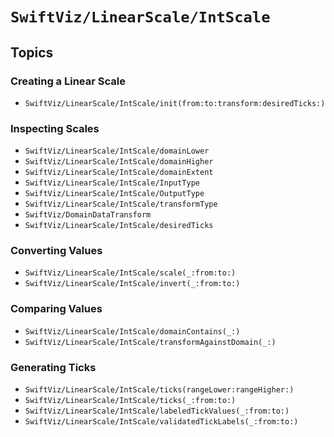 # ``SwiftViz/LinearScale/IntScale``

## Topics

### Creating a Linear Scale

- ``SwiftViz/LinearScale/IntScale/init(from:to:transform:desiredTicks:)``

### Inspecting Scales

- ``SwiftViz/LinearScale/IntScale/domainLower``
- ``SwiftViz/LinearScale/IntScale/domainHigher``
- ``SwiftViz/LinearScale/IntScale/domainExtent``
- ``SwiftViz/LinearScale/IntScale/InputType``
- ``SwiftViz/LinearScale/IntScale/OutputType``
- ``SwiftViz/LinearScale/IntScale/transformType``
- ``SwiftViz/DomainDataTransform``
- ``SwiftViz/LinearScale/IntScale/desiredTicks``

### Converting Values 

- ``SwiftViz/LinearScale/IntScale/scale(_:from:to:)``
- ``SwiftViz/LinearScale/IntScale/invert(_:from:to:)``

### Comparing Values

- ``SwiftViz/LinearScale/IntScale/domainContains(_:)``
- ``SwiftViz/LinearScale/IntScale/transformAgainstDomain(_:)``

### Generating Ticks

- ``SwiftViz/LinearScale/IntScale/ticks(rangeLower:rangeHigher:)``
- ``SwiftViz/LinearScale/IntScale/ticks(_:from:to:)``
- ``SwiftViz/LinearScale/IntScale/labeledTickValues(_:from:to:)``
- ``SwiftViz/LinearScale/IntScale/validatedTickLabels(_:from:to:)``

